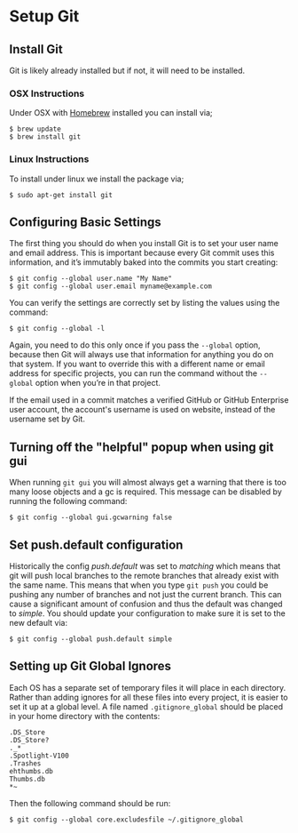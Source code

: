 # Setup Git

## Install Git

Git is likely already installed but if not, it will need to be installed.

### OSX Instructions

Under OSX with [Homebrew](InstallHomebrew.md) installed you can install via;

    $ brew update
    $ brew install git

### Linux Instructions

To install under linux we install the package via;

    $ sudo apt-get install git

## Configuring Basic Settings

The first thing you should do when you install Git is to set your user name and email address. This is important
because every Git commit uses this information, and it’s immutably baked into the commits you start creating:

    $ git config --global user.name "My Name"
    $ git config --global user.email myname@example.com

You can verify the settings are correctly set by listing the values using the command:

    $ git config --global -l

Again, you need to do this only once if you pass the `--global` option, because then Git will always use that
information for anything you do on that system. If you want to override this with a different name or email
address for specific projects, you can run the command without the `--global` option when you’re in that project.

If the email used in a commit matches a verified GitHub or GitHub Enterprise user account, the account's username
is used on website, instead of the username set by Git.

## Turning off the "helpful" popup when using git gui

When running `git gui` you will almost always get a warning that there is too many loose objects and a gc
is required. This message can be disabled by running the following command:

    $ git config --global gui.gcwarning false

## Set push.default configuration

Historically the config _push.default_ was set to _matching_ which means that git will push local branches
to the remote branches that already exist with the same name. This means that when you type `git push` you
could be pushing any number of branches and not just the current branch. This can cause a significant amount
of confusion and thus the default was changed to _simple_. You should update your configuration to make sure
it is set to the new default via:

    $ git config --global push.default simple

## Setting up Git Global Ignores

Each OS has a separate set of temporary files it will place in each directory. Rather than adding
ignores for all these files into every project, it is easier to set it up at a global level. A
file named `.gitignore_global` should be placed in your home directory with the contents:

    .DS_Store
    .DS_Store?
    ._*
    .Spotlight-V100
    .Trashes
    ehthumbs.db
    Thumbs.db
    *~

Then the following command should be run:

    $ git config --global core.excludesfile ~/.gitignore_global
